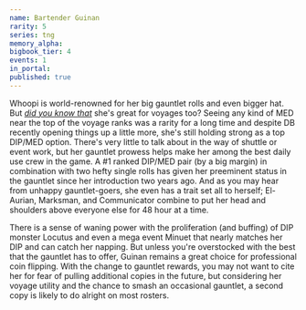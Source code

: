 ```yaml
---
name: Bartender Guinan
rarity: 5
series: tng
memory_alpha:
bigbook_tier: 4
events: 1
in_portal:
published: true
---
```


Whoopi is world-renowned for her big gauntlet rolls and even bigger hat. But [_did you know that_](https://www.youtube.com/watch?v=bSJAwndDTds) she's great for voyages too? Seeing any kind of MED near the top of the voyage ranks was a rarity for a long time and despite DB recently opening things up a little more, she's still holding strong as a top DIP/MED option. There's very little to talk about in the way of shuttle or event work, but her gauntlet prowess helps make her among the best daily use crew in the game. A #1 ranked DIP/MED pair (by a big margin) in combination with two hefty single rolls has given her preeminent status in the gauntlet since her introduction two years ago. And as you may hear from unhappy gauntlet-goers, she even has a trait set all to herself; El-Aurian, Marksman, and Communicator combine to put her head and shoulders above everyone else for 48 hour at a time. 

There is a sense of waning power with the proliferation (and buffing) of DIP monster Locutus and even a mega event Minuet that nearly matches her DIP and can catch her napping. But unless you're overstocked with the best that the gauntlet has to offer, Guinan remains a great choice for professional coin flipping. With the change to gauntlet rewards, you may not want to cite her for fear of pulling additional copies in the future, but considering her voyage utility and the chance to smash an occasional gauntlet, a second copy is likely to do alright on most rosters.
